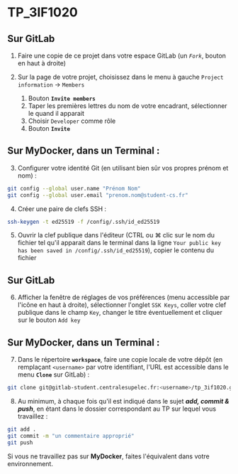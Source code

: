 # TP_3IF1020

## Sur GitLab

1. Faire une copie de ce projet dans votre espace GitLab (un *`Fork`*, bouton en haut à droite)

2. Sur la page de votre projet, choisissez dans le menu à gauche `Project information` -> `Members`
    1. Bouton **`Invite members`**
    2. Taper les premières lettres du nom de votre encadrant, sélectionner le quand il apparait
    3. Choisir `Developer` comme rôle
    4. Bouton **`Invite`**

## Sur MyDocker, dans un Terminal :

3. Configurer votre identité Git (en utilisant bien sûr vos propres prénom et nom) :
```sh
git config --global user.name "Prénom Nom"
git config --global user.email "prenom.nom@student-cs.fr"
```

4. Créer une paire de clefs SSH :
```sh
ssh-keygen -t ed25519 -f /config/.ssh/id_ed25519
```

5. Ouvrir la clef publique dans l'éditeur (CTRL ou ⌘ clic sur le nom du fichier tel qu'il apparait dans le terminal dans la ligne `Your public key has been saved in /config/.ssh/id_ed25519`), copier le contenu du fichier

## Sur GitLab

6. Afficher la fenêtre de réglages de vos préférences (menu accessible par l'icône en haut à droite), sélectionner l'onglet `SSK Keys`, coller votre clef publique dans le champ `Key`, changer le titre éventuellement et cliquer sur le bouton `Add key`

## Sur MyDocker, dans un Terminal :

7. Dans le répertoire **`workspace`**, faire une copie locale de votre dépôt (en remplaçant `<username>` par votre identifiant, l'URL est accessible dans le menu **`Clone`** sur GitLab) :
```sh
git clone git@gitlab-student.centralesupelec.fr:<username>/tp_3if1020.git
```

8. Au minimum, à chaque fois qu'il est indiqué dans le sujet ***add, commit & push***, en étant dans le dossier correspondant au TP sur lequel vous travaillez : 
```sh
git add .
git commit -m "un commentaire approprié"
git push
```

Si vous ne travaillez pas sur **MyDocker**, faites l'équivalent dans votre environnement.
